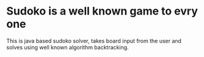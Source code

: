# Sudoko is a well known game to evry one
This is java based sudoko solver, takes board input from the user and solves using well known algorithm backtracking.
